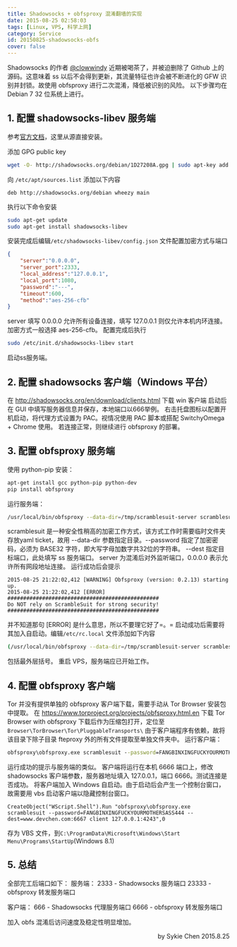 ```yaml
---
title: Shadowsocks + obfsproxy 混淆翻墙的实现
date: 2015-08-25 02:58:03
tags: [Linux, VPS, 科学上网]
category: Service
id: 20150825-shadowsocks-obfs
cover: false
---
```


Shadowsocks 的作者 [@clowwindy](https://twitter.com/clowwindy) 近期被喝茶了，并被迫删除了 Github 上的源码。这意味着 ss 以后不会得到更新，其流量特征也许会被不断进化的 GFW 识别并封锁。故使用 obfsproxy 进行二次混淆，降低被识别的风险。
以下步骤均在 Debian 7 32 位系统上进行。


## 1. 配置 shadowsocks-libev 服务端

参考[官方文档](https://github.com/shadowsocks/shadowsocks-libev)，这里从源直接安装。

添加 GPG public key

``` bash
wget -O- http://shadowsocks.org/debian/1D27208A.gpg | sudo apt-key add -
```

向 `/etc/apt/sources.list` 添加以下内容

```
deb http://shadowsocks.org/debian wheezy main
```

执行以下命令安装

``` bash
sudo apt-get update
sudo apt-get install shadowsocks-libev
```

安装完成后编辑`/etc/shadowsocks-libev/config.json` 文件配置加密方式与端口

``` json
{
    "server":"0.0.0.0",
    "server_port":2333,
    "local_address":"127.0.0.1",
    "local_port":1080,
    "password":"---",
    "timeout":600,
    "method":"aes-256-cfb"
}
```

server 填写 0.0.0.0 允许所有设备连接，填写 127.0.0.1 则仅允许本机内环连接。
加密方式一般选择 aes-256-cfb。
配置完成后执行

``` bash
sudo /etc/init.d/shadowsocks-libev start
```

启动ss服务端。



## 2. 配置 shadowsocks 客户端（Windows 平台）

在 http://shadowsocks.org/en/download/clients.html 下载 win 客户端
启动后在 GUI 中填写服务器信息并保存，本地端口以666举例。
右击托盘图标以配置开机启动，将代理方式设置为 PAC。视情况使用 PAC 脚本或搭配 SwitchyOmega + Chrome 使用。
若连接正常，则继续进行 obfsproxy 的部署。


## 3. 配置 obfsproxy 服务端

使用 python-pip 安装：

``` bash
apt-get install gcc python-pip python-dev
pip install obfsproxy
```

运行服务端：

``` bash
/usr/local/bin/obfsproxy --data-dir=/tmp/scramblesuit-server scramblesuit --password=FANGBINXINGFUCKYOURMOTHERSASS444 --dest=127.0.0.1:2333 server 0.0.0.0:23333
```

scramblesuit 是一种安全性稍高的加密工作方式，该方式工作时需要临时文件夹存放yaml ticket，故用 --data-dir 参数指定目录。--password 指定了加密密码，必须为 BASE32 字符，即大写字母加数字共32位的字符串。
--dest 指定目标端口，此处填写 ss 服务端口。 server 为混淆后对外监听端口，0.0.0.0 表示允许所有网段地址连接。
运行成功后会提示

```
2015-08-25 21:22:02,412 [WARNING] Obfsproxy (version: 0.2.13) starting up.
2015-08-25 21:22:02,412 [ERROR]
################################################
Do NOT rely on ScrambleSuit for strong security!
################################################
```

并不知道那句 [ERROR] 是什么意思，所以不要理它好了=。=
启动成功后需要将其加入自启动。编辑`/etc/rc.local` 文件添加如下内容

``` bash
(/usr/local/bin/obfsproxy --data-dir=/tmp/scramblesuit-server scramblesuit --password=FANGBINXINGFUCKYOURMOTHERSASS444 --dest=127.0.0.1:2333 server 0.0.0.0:23333 >/dev/null 2>&1 &)
```

包括最外层括号。
重启 VPS，服务端应已开始工作。

## 4. 配置 obfsproxy 客户端

Tor 并没有提供单独的 obfsproxy 客户端下载，需要手动从 Tor Browser 安装包中提取。
在 https://www.torproject.org/projects/obfsproxy.html.en 下载 Tor Browser with obfsproxy
下载后作为压缩包打开，定位至 `Browser\TorBrowser\Tor\PluggableTransports\`
由于客户端程序有依赖，故将该目录下除子目录 fteproxy 外的所有文件提取至单独文件夹中。
运行客户端：

``` bat
obfsproxy\obfsproxy.exe scramblesuit --password=FANGBINXINGFUCKYOURMOTHERSASS444 --dest=www.devchen.com:23333 client 127.0.0.1:6666
```

运行成功的提示与服务端的类似。
客户端将运行在本机 6666 端口上，修改 shadowsocks 客户端参数，服务器地址填入 127.0.0.1，端口 6666。测试连接是否成功。
将客户端加入 Windows 自启动。由于启动后会产生一个控制台窗口，故需要用 vbs 启动客户端以隐藏控制台窗口。

``` VBScript
CreateObject("WScript.Shell").Run "obfsproxy\obfsproxy.exe scramblesuit --password=FANGBINXINGFUCKYOURMOTHERSASS444 --dest=www.devchen.com:6667 client 127.0.0.1:4243",0
```

存为 VBS 文件，到`C:\ProgramData\Microsoft\Windows\Start Menu\Programs\StartUp`(Windows 8.1)


## 5. 总结

全部完工后端口如下：
服务端：
2333   -   Shadowsocks 服务端口
23333  -   obfsproxy 转发服务端口

客户端：
666    -   Shadowsocks 代理服务端口
6666   -   obfsproxy 转发服务端口

加入 obfs 混淆后访问速度及稳定性明显增加。


<p align = right>
by Sykie Chen
2015.8.25
</p>